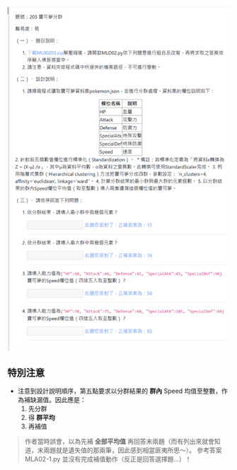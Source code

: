 ![圖](203_寶可夢分群.jpg)
## 特別注意
 - 注意到設計說明順序，第五點要求以分群結果的 **群內** Speed 均值至整數，作為補缺漏值。因此應是：
   1. 先分群
   2. 得 **群平均**
   3. 再補值

 > 作者當時誤會，以為先補 **全部平均值** 再回答末兩題（而有列出來就會知道，末兩題就是遺失值的那兩筆，因此感到相當匪夷所思～）。
 > 參考答案 MLA02-1.py 並沒有完成補值動作（反正是回答選擇題...）！